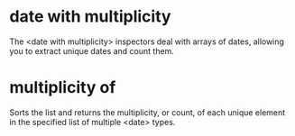 # date with multiplicity

The &lt;date with multiplicity&gt; inspectors deal with arrays of dates, allowing you to extract unique dates and count them.

# multiplicity of <date with multiplicity>

Sorts the list and returns the multiplicity, or count, of each unique element in the specified list of multiple &lt;date&gt; types.
